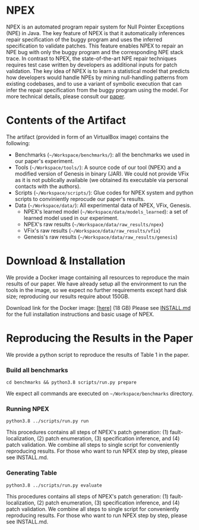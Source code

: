 # NPEX
NPEX is an automated program repair system for Null Pointer Exceptions (NPE) in Java.
The key feature of NPEX is that it automatically inferences repair specification of the buggy program and uses
the inferred specification to validate patches. This feature enables NPEX to repair an NPE bug with only
the buggy program and the corresponding NPE stack trace.
In contrast to NPEX, the state-of-the-art NPE repair techniques requires test case written by developers
as additional inputs for patch validation.
The key idea of NPEX is to learn a statistical model that predicts how developers would handle
NPEs by mining null-handling patterns from existing codebases, and to use a variant of
symbolic execution that can infer the repair specification from the buggy program using the model.
For more technical details, please consult our [paper](link_to_paper).

# Contents of the Artifact
The artifact (provided in form of an VirtualBox image) contains the following:
* Benchmarks (`~/Workspace/benchmarks/`): all the benchmarks we used in our paper's experiment.
* Tools (`~/Workspace/tools/`): A source code of our tool (NPEX) and a modified version of Genesis in binary (JAR). We could not provide
VFix as it is not publically available (we obtained its executable via personal contacts with the authors).
* Scripts (`~/Workspace/scripts/`): Glue codes for NPEX system and python scripts to conviniently reprocude our paper's results. 
* Data (`~/Workspace/data/`): All experimental data of NPEX, VFix, Genesis.
  * NPEX's learned model (`~/Workspace/data/models_learned`): a set of learned model used in our experiment.
  * NPEX's raw results (`~/Workspace/data/raw_results/npex`)
  * VFix's raw results (`~/Workspace/data/raw_results/vfix`) 
  * Genesis's raw results (`~/Workspace/data/raw_results/genesis`)

# Download & Installation
We provide a Docker image containing all resources to reproduce the main results of our paper.
We have already setup all the environment to run the tools in the image, so we expect no further requirements except hard disk size;
reproducing our results require about 150GB.

Download link for the Docker image: [[here]](link_to_vbox_image) (18 GB)
Please see [INSTALL.md](./INSTALL.md) for the full installation instructions and basic usage of NPEX.

# Reproducing the Results in the Paper
We provide a python script to reproduce the results of Table 1 in the paper.
### Build all benchmarks
```
cd benchmarks && python3.8 scripts/run.py prepare
```
We expect all commands are executed on `~/Workspace/benchmarks` directory.

### Running NPEX
```
python3.8 ../scripts/run.py run 
```
This procedures contains all steps of NPEX's patch generation: 
(1) fault-localization, (2) patch enumeration, (3) specification inference, and (4) patch validation.
We combine all steps to single script for conveniently reproducing results. 
For those who want to run NPEX step by step, please see INSTALL.md.

### Generating Table
```
python3.8 ../scripts/run.py evaluate 
```
This procedures contains all steps of NPEX's patch generation: 
(1) fault-localization, (2) patch enumeration, (3) specification inference, and (4) patch validation.
We combine all steps to single script for conveniently reproducing results. 
For those who want to run NPEX step by step, please see INSTALL.md.


